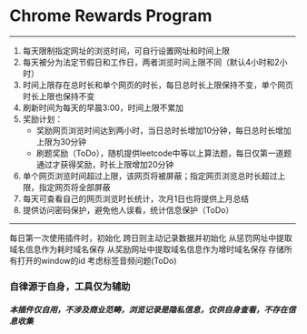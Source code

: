 # Chrome Rewards Program
---
1. 每天限制指定网址的浏览时间，可自行设置网址和时间上限
2. 每天被分为法定节假日和工作日，两者浏览时间上限不同（默认4小时和2小时）
3. 时间上限存在总时长和单个网页的时长，每日总时长上限保持不变，单个网页时长上限也保持不变
4. 刷新时间为每天的早晨3:00，时间上限不累加
5. 奖励计划：
    - 奖励网页浏览时间达到两小时，当日总时长增加10分钟，每日总时长增加上限为30分钟
    - 刷题奖励（ToDo），随机提供leetcode中等以上算法题，每日仅第一道题通过才获得奖励，时长上限增加20分钟
6. 单个网页浏览时间超过上限，该网页将被屏蔽；指定网页浏览总时长超过上限，指定网页将全部屏蔽
7. 每天可查看自己的网页浏览时长统计，次月1日也将提供上月总结
8. 提供访问密码保护，避免他人误看，统计信息保护（ToDo）
---
每日第一次使用插件时，初始化
跨日则主动记录数据并初始化
从惩罚网址中提取域名信息作为耗时域名保存
从奖励网址中提取域名信息作为增时域名保存
存储所有打开的window的id
考虑标签音频问题(ToDo)

### 自律源于自身，工具仅为辅助
##### 本插件仅自用，不涉及商业范畴，浏览记录是隐私信息，仅供自身查看，不存在信息收集